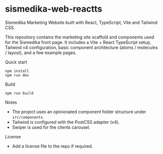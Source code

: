 # sismedika-web-reactts

Sismedika Marketing Website built with React, TypeScript, Vite and Tailwind CSS.

This repository contains the marketing site scaffold and components used for the
Sismedika front page. It includes a Vite + React TypeScript setup, Tailwind v4
configuration, basic component architecture (atoms / molecules / layout), and a
few example pages.

Quick start
```
npm install
npm run dev
```

Build
```
npm run build
```

Notes
- The project uses an opinionated component folder structure under `src/components`.
- Tailwind is configured with the PostCSS adapter (v4).
- Swiper is used for the clients carousel.

License
- Add a license file to the repo if required.
